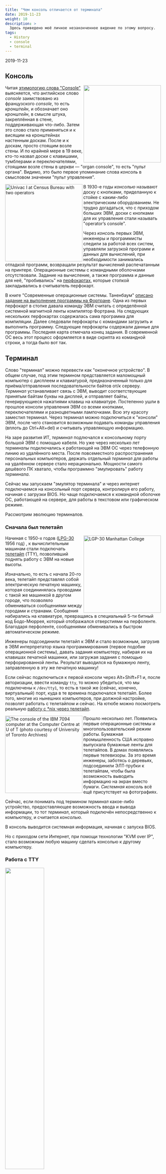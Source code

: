 ```yaml
---
title: "Чем консоль отличается от терминала"
date: 2019-11-23
weight: 10
description: >
  Здесь приведено моё личное незаконченное видение по этому вопросу.
tags:
  - History
  - console
  - terminal
---
```


2019-11-23

## Консоль
<img src="https://upload.wikimedia.org/wikipedia/commons/b/b0/ConsoleOrgueWanamaker.jpg" width=250 align=right />Читая [этимологию слова "Console"](https://en.wiktionary.org/wiki/console) выясняется, что английское слово *console* заимствовано из французского *console*, то есть *кронштейн*, и обозначает оно *кронштейн*, в смысле штука, закреплённая в стене, поддерживающая что-либо. Затем это слово стало применяться и к висящим на кронштейнах настенным доскам. После и к доскам, просто стоящим возле стены. И по крайней мере в 19 веке, кто-то назвал доски с клавишами, тумблерами и переключателями, стоящими возле стены в церкви &mdash; "organ console", то есть "пульт органа". Видимо, это было первое упоминание слова *консоль* в смысловом значении "пульт управления".

<img src="https://upload.wikimedia.org/wikipedia/commons/thumb/9/9a/Univac_I_at_Census_Bureau_with_two_operators.jpg/585px-Univac_I_at_Census_Bureau_with_two_operators.jpg" alt="Univac I at Census Bureau with two operators" width=250 align="left"/> В 1930-е годы *консолью* называют доску с кнопками, приделанную к стойке с каким-либо электрическим оборудованием. Не трудно догадаться, что с приходом больших ЭВМ, доски с кнопками для их управления стали называть "operator’s console".

Через *консоль* первых ЭВМ, инженеры и программисты следили за работой всех систем, управляли загрузкой программ и данных для вычислений, при необходимости занимались отладкой программ, возвращали результат вычислений распечатанным на принтере. Операционные системы с командными оболочками отсутствовали. Задание на вычисление, а также программа и данные для неё, "пробивались" на [перфокартах](https://ru.wikipedia.org/wiki/%D0%9F%D0%B5%D1%80%D1%84%D0%BE%D0%BA%D0%B0%D1%80%D1%82%D0%B0), которые стопкой закладывались в считыватель перфокарт.

В книге "Современные операционные системы. Таненбаум" [описано задание на выполнение программы на Фортране](https://books.google.ru/books?id=eGGLDwAAQBAJ&lpg=PA1&hl=ru&pg=PA30#v=onepage&q&f=false). Одна из первых перфокарт в стопке давала команду ЭВМ считать с определённой системной магнитной ленты компилятор Фортрана. На следующих нескольких перфокартах содержалась сама программа для компиляции. Далее следовали перфокарты с командами загрузить и выполнить программу. Следующие перфокарты содержали данные для программы. Последняя карта отмечала конец задания. В современной ОС весь этот процесс оформляется в виде скрипта из командной строки, а тогда было вот так.

## Терминал
Слово "терминал" можно перевести как "оконечное устройство". В общем случае, под этим термином представляется маломощный компьютер с дисплеем и клавиатурой, предназначенный только для приёма/отправления последовательности байтов от/к серверу. *Терминал* устанавливает связь с ЭВМ, выводит соответствующие принятым байтам буквы на дисплей, и отправляет байты, генерирующиеся нажатиями клавиш на клавиатуре. Постепенно ушли в прошлое консоли управления ЭВМ со всеми кнопками, переключателями и разноцветными лампочками. Всю эту красоту заместил терминал. Через терминал можно подключиться к "консоли" ЭВМ, после чего становится возможным подавать команды управления (вплоть до Ctrl+Alt+del) и считывать управляющую информацию.

На заре развития ИТ, *терминал* подлючался к консольному порту большой ЭВМ с помощью кабеля. Но уже через несколько лет *терминалы* подключались к работающей на ЭВМ ОС через телефонную линию из удалённого места. После повсеместного распространения персональных компьютеров, держать отдельный *терминал* для работы на удалённом сервере стало нерационально. Мощности самого дешёвого ПК хватало, чтобы программно "эмулировать" работу *терминала*.

Сейчас мы запускаем "эмулятор терминала" и через интернет подключаемся на консольный порт сервера, контролируя его работу, начиная с загрузки BIOS. Но чаще подключаемся к командной оболочке ОС, работающей на сервере, для работы в текстовом или графическом режиме.

Рассмотрим эволюцию терминалов.

### Сначала был телетайп
<img src="https://upload.wikimedia.org/wikipedia/commons/thumb/f/fa/LGP-30_Manhattan_College.rjf.jpg/640px-LGP-30_Manhattan_College.rjf.jpg" alt="LGP-30 Manhattan College" width=250 align="right" />Начиная с 1950-х годов ([LPG-30](https://en.wikipedia.org/wiki/LGP-30) 1956 год) , к вычислительным машинам стали подключать [телетайп](https://ru.wikipedia.org/wiki/%D0%A2%D0%B5%D0%BB%D0%B5%D1%82%D0%B0%D0%B9%D0%BF) (TTY), позволивший поднять работу с ЭВМ на новые высоты.

Изначально, то есть с начала 20-го века, телетайп представлял собой электрическую печатную машинку, которая соедининялась проводами с такой же машинкой в другом городе, что позволяло обмениваться сообщениями между городами и странами. Сообщения набирались на клавиатуре, превращаясь в специальный 5-ти битный код Бодо-Мюррея, который отображался отверстиями на перфоленте. Благодаря перфоленте, сообщениями обменивались в быстром автоматическом режиме.

Инженеры подсоединили телетайп к ЭВМ и стало возможным, загрузив в ЭВМ интерпретатор языка программирования (первое подобие операционной системы), давать задания компьютеру, набирая их на клавишах печатной машинки, или загружая задания с помощью перфорированной ленты. Результат выводился на бумажную ленту, заправленную в эту же печатную машинку!

Если сейчас подключиться к первой консоли через Alt+Shift+F1 и, после авторизации, ввести команду `tty`, то можно убедиться, что мы подключены к `/dev/tty1`, то есть в такой же (сейчас, конечно, виртуальный) порт, куда в те времена подключался телетайп. Более того, многие из нынешних компьютеров, при должной настройке, позволят работать с телетайпом и сейчас. На ютюбе можно посмотреть реальную [работу с \*nix через телетайп](https://www.youtube.com/results?search_query=teletype+terminal).

<img src="https://www.utoronto.ca/sites/default/files/computer.jpg" alt="The console of the IBM 7094 computer at the Computer Centre at U of T (photo courtesy of University of Toronto Archives)" width=250 align="left" /> Прошло несколько лет. Появились первые операционные системы и многопользовательский режим работы. Бумажная промышленность США исправно выпускала бумажные ленты для телетайпов. В домах появлялись первые телевизоры. За это время инженеры, заботясь о деревьях, подсоединили ЭЛТ-трубки к телетайпам, чтобы была возможность выводить информацию на экран вместо бумаги. *Системная консоль* всё ещё присутствует на фотографиях.

Сейчас, если понимать под термином *терминал* какое-либо устройство, предоставляющее возможность ввода и вывода информации, то тот *терминал*, который подключён непосредственно к компьютеру, и считается *консолью*.

В консоль выводится системная информация, начиная с запуска BIOS.

Но с приходом сети Интернет, при помощи технологии "KVM over IP", стало возможным любую машину сделать консолью к другому компьютеру.

### Работа с TTY
<img src=/img/chem-konsol-otlichaetsya-ot-terminala/teletype-asr33-mc_800x583.jpg width=50% align="middle" />

После подключения к ОС, например Unix, машинка печатала на бумаге `login:`, в ответ надо было напечатать свой логин. Далее на печать выходило `Password:`. Здесь, в целях безопасности, пароль не пропечатывался на бумаге, да и сейчас отключена его печать на экране. После успешной авторизации, в ответ на приглашение оболочки, можно было набрать `mc` и нажать "Ввод", и на бумаге распечатывалось динамическое изображение "Midnight Commander". Ориентируясь по распечатанной картинке, пользователь с помощью "стрелочек" выбирал необходимый текстовый файл, содержимое которого, после нажатия на F4, распечатывалось на бумаге в обрамлении `mcedit` или `nano`. Далее можно было приниматься за редактирование... :-)

### Консольные приложения
*Консольные приложения* не были интерактивными. Ещё не было графического интерфейса и мышки. Вывод информации выполнялся построчно на печатающее устройство. Простое редактирование текстового файла представляло из себя серию команд с консоли.

- Сначала подаём команду на вывод текстового файла на экран консоли или на принтер: `$ cat file.txt`.
- Если информации очень много, то с помощью вспомогательных программ уменьшаем её количество до приемлемого и сортируем: `$ awk '{print $1}' file.txt | sort`.
- Заметив ошибку подаём команду на её исправление с помощью потокового текстового редактора: `$ sed "s|error|noerror|" file.txt`.
- Проверяем результат: `$ cat file.txt`.
